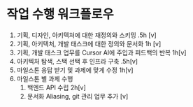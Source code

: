 # 작업 수행 워크플로우
1. 기획, 디자인, 아키텍처에 대한 재정의와 스키밍 .5h [v]
2. 기획, 아키텍처, 개발 태스크에 대한 정의와 문서화 1h [v]
3. 기획, 개발 태스크 업무를 Cursor AI에 주입과 피드백의 반복 1h[v]
4. 아키텍처 탐색, 스택 선택 후 인프라 구축 .5h[v]
5. 마일스톤 응답 받기 및 과제에 맞게 수정 1h[v]
6. 마일스톤 별 과제 수행
    1) 백엔드 API 수립 2h[v]
    2) 문서화 Aliasing, git 관리 업무 추가 [v]